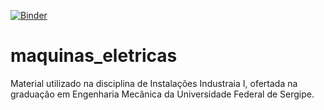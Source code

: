 ﻿
[![Binder](https://mybinder.org/badge_logo.svg)](https://mybinder.org/v2/gh/netoxina/estagio_docencia/HEAD)
# maquinas_eletricas
Material utilizado na disciplina de Instalações Industraia I, ofertada na graduação em Engenharia Mecânica da Universidade Federal de Sergipe.

